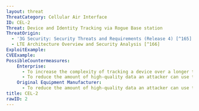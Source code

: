 ```yaml
---
layout: threat
ThreatCategory: Cellular Air Interface
ID: CEL-2
Threat: Device and Identity Tracking via Rogue Base station
ThreatOrigin:
  - '3G Security: Security Threats and Requirements (Release 4) [^165]'
  - LTE Architecture Overview and Security Analysis [^166]
ExploitExample:
CVEExample:
PossibleCountermeasures:
    Enterprise:
      - To increase the complexity of tracking a device over a longer term (e.g., following consecutive hand-offs), use devices that generate temporary device identities.
      - To reduce the amount of high-quality data an attacker can use to track a device, employ methods of rogue base station detection
    Original Equipment Manufacturer:
      - To reduce the amount of high-quality data an attacker can use to track a device, employ methods of rogue base station detection
title: CEL-2
rawID: 2
---
```

